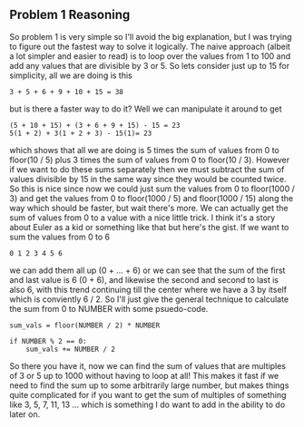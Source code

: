 ## Problem 1 Reasoning

So problem 1 is very simple so I'll avoid the big explanation, but I was trying to figure out the fastest way to solve it logically. The naive approach (albeit a lot simpler and easier to read) is to loop over the values from 1 to 100 and add any values that are divisible by 3 or 5. So lets consider just up to 15 for simplicity, all we are doing is this

```
3 + 5 + 6 + 9 + 10 + 15 = 38
```

but is there a faster way to do it? Well we can manipulate it around to get

```
(5 + 10 + 15) + (3 + 6 + 9 + 15) - 15 = 23
5(1 + 2) + 3(1 + 2 + 3) - 15(1)= 23
```

which shows that all we are doing is 5 times the sum of values from 0 to floor(10 / 5) plus 3 times the sum of values from 0 to floor(10 / 3). However if we want to do these sums separately then we must subtract the sum of values divisible by 15 in the same way since they would be counted twice. So this is nice since now we could just sum the values from 0 to floor(1000 / 3) and get the values from 0 to floor(1000 / 5) and floor(1000 / 15) along the way which should be faster, but wait there's more. We can actually get the sum of values from 0 to a value with a nice little trick. I think it's a story about Euler as a kid or something like that but here's the gist. If we want to sum the values from 0 to 6

```
0 1 2 3 4 5 6
```

we can add them all up (0 + ... + 6) or we can see that the sum of the first and last value is 6 (0 + 6), and likewise the second and second to last is also 6, with this trend continuing till the center where we have a 3 by itself which is conviently 6 / 2. So I'll just give the general technique to calculate the sum from 0 to NUMBER with some psuedo-code.

```
sum_vals = floor(NUMBER / 2) * NUMBER

if NUMBER % 2 == 0:
    sum_vals += NUMBER / 2
```

So there you have it, now we can find the sum of values that are multiples of 3 or 5 up to 1000 without having to loop at all! This makes it fast if we need to find the sum up to some arbitrarily large number, but makes things quite complicated for if you want to get the sum of multiples of something like 3, 5, 7, 11, 13 ... which is something I do want to add in the ability to do later on.
